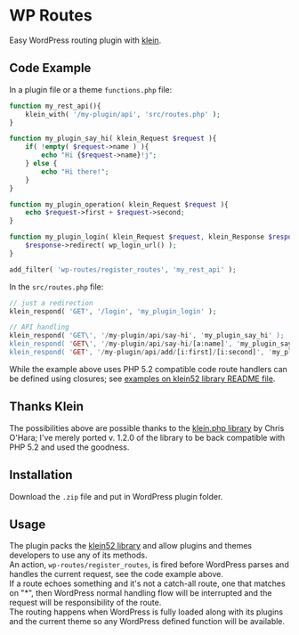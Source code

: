 # WP Routes

Easy WordPress routing plugin with [klein](https://github.com/lucatume/klein52).

## Code Example
In a plugin file or a theme `functions.php` file:

```php
function my_rest_api(){
	klein_with( '/my-plugin/api', 'src/routes.php' );
}

function my_plugin_say_hi( klein_Request $request ){
	if( !empty( $request->name ) ){
		echo "Hi {$request->name}!j";
	} else {
		echo "Hi there!";
	}
}

function my_plugin_operation( klein_Request $request ){
	echo $request->first + $request->second;
}

function my_plugin_login( klein_Request $request, klein_Response $response  ){
	$response->redirect( wp_login_url() );
}

add_filter( 'wp-routes/register_routes', 'my_rest_api' );
```

In the `src/routes.php` file:

```php
// just a redirection
klein_respond( 'GET', '/login', 'my_plugin_login' );

// API handling
klein_respond( 'GET\', '/my-plugin/api/say-hi', 'my_plugin_say_hi' );
klein_respond( 'GET\', '/my-plugin/api/say-hi/[a:name]', 'my_plugin_say_hi' );
klein_respond( 'GET', '/my-plugin/api/add/[i:first]/[i:second]', 'my_plugin_operation' );
```

While the example above uses PHP 5.2 compatible code route handlers can be defined using closures; see [examples on klein52 library README file](https://github.com/lucatume/klein52).
	
## Thanks Klein
The possibilities above are possible thanks to the [klein.php library](https://github.com/chriso/klein.php) by Chris O'Hara; I've merely ported v. 1.2.0 of the library to be back compatible with PHP 5.2 and used the goodness.  

## Installation
Download the `.zip` file and put in WordPress plugin folder.
	
## Usage
The plugin packs the [klein52 library](https://github.com/lucatume/klein52) and allow plugins and themes developers to use any of its methods.  
An action, `wp-routes/register_routes`, is fired before WordPress parses and handles the current request, see the code example above.  
If a route echoes something and it's not a catch-all route, one that matches on "*", then WordPress normal handling flow will be interrupted and the request will be responsibility of the route.  
The routing happens when WordPress is fully loaded along with its plugins and the current theme so any WordPress defined function will be available.
